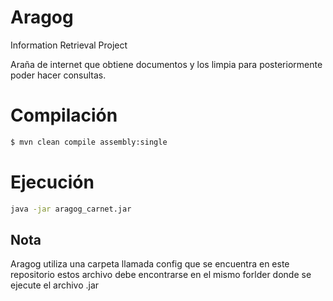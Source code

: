 # Aragog
Information Retrieval Project

Araña de internet que obtiene documentos y los limpia para posteriormente poder hacer consultas.

# Compilación
```bash
$ mvn clean compile assembly:single
```
# Ejecución
```bash
java -jar aragog_carnet.jar
```
## Nota
Aragog utiliza una carpeta llamada config que se encuentra en este repositorio estos archivo debe encontrarse en el mismo forlder donde se ejecute el archivo .jar
